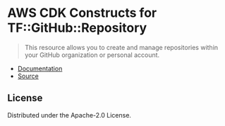 # AWS CDK Constructs for TF::GitHub::Repository

> This resource allows you to create and manage repositories within your
GitHub organization or personal account.

* [Documentation](https://github.com/iann0036/cfn-tf-custom-types/blob/docs/resources/github/TF-GitHub-Repository/docs/README.md)
* [Source](https://github.com/iann0036/cfn-tf-custom-types.git)

## License

Distributed under the Apache-2.0 License.
